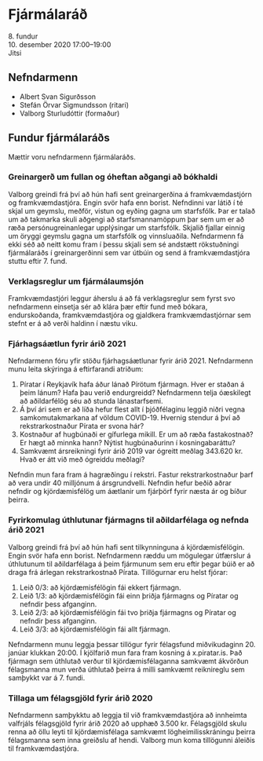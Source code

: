 # Fjármálaráð

8\. fundur  
10\. desember 2020 17:00–19:00  
Jitsi

## Nefndarmenn

* Albert Svan Sigurðsson
* Stefán Örvar Sigmundsson (ritari)
* Valborg Sturludóttir (formaður)

## Fundur fjármálaráðs

Mættir voru nefndarmenn fjármálaráðs.

### Greinargerð um fullan og óheftan aðgangi að bókhaldi

Valborg greindi frá því að hún hafi sent greinargerðina á framkvæmdastjórn og framkvæmdastjóra. Engin svör hafa enn borist. Nefndinni var látið í té skjal um geymslu, meðför, vistun og eyðing gagna um starfsfólk. Þar er talað um að takmarka skuli aðgengi að starfsmannamöppum þar sem um er að ræða persónugreinanlegar upplýsingar um starfsfólk. Skjalið fjallar einnig um öryggi geymslu gagna um starfsfólk og vinnsluaðila. Nefndarmenn fá ekki séð að neitt komu fram í þessu skjali sem sé andstætt rökstuðningi fjármálaráðs í greinargerðinni sem var útbúin og send á framkvæmdastjóra stuttu eftir 7. fund.

### Verklagsreglur um fjármálaumsjón

Framkvæmdastjóri leggur áherslu á að fá verklagsreglur sem fyrst svo nefndarmenn einsetja sér að klára þær eftir fund með bókara, endurskoðanda, framkvæmdastjóra og gjaldkera framkvæmdastjórnar sem stefnt er á að verði haldinn í næstu viku.

### Fjárhagsáætlun fyrir árið 2021

Nefndarmenn fóru yfir stöðu fjárhagsáætlunar fyrir árið 2021. Nefndarmenn munu leita skýringa á eftirfarandi atriðum:

1. Píratar í Reykjavík hafa áður lánað Pírötum fjármagn. Hver er staðan á þeim lánum? Hafa þau verið endurgreidd? Nefndarmenn telja óæskilegt að aðildarfélög séu að stunda lánastarfsemi.
2. Á því ári sem er að líða hefur flest allt í þjóðfélaginu leggið niðri vegna samkomutakmarkana af völdum COVID-19. Hvernig stendur á því að rekstrarkostnaður Pírata er svona hár?
3. Kostnaður af hugbúnaði er gífurlega mikill. Er um að ræða fastakostnað? Er hægt að minnka hann? Nýtist hugbúnaðurinn í kosningabaráttu?
4. Samkvæmt ársreikningi fyrir árið 2019 var ógreitt meðlag 343.620 kr. Hvað er átt við með ógreiddu meðlagi?

Nefndin mun fara fram á hagræðingu í rekstri. Fastur rekstrarkostnaður þarf að vera undir 40 milljónum á ársgrundvelli. Nefndin hefur beðið aðrar nefndir og kjördæmisfélög um áætlanir um fjárþörf fyrir næsta ár og bíður þeirra.

### Fyrirkomulag úthlutunar fjármagns til aðildarfélaga og nefnda árið 2021

Valborg greindi frá því að hún hafi sent tilkynninguna á kjördæmisfélögin. Engin svör hafa enn borist. Nefndarmenn ræddu um mögulegar útfærslur á úthlutunum til aðildarfélaga á þeim fjármunum sem eru eftir þegar búið er að draga frá árlegan rekstrarkostnað Pírata. Tillögurnar eru helst fjórar:

1. Leið 0/3: að kjördæmisfélögin fái ekkert fjármagn.
2. Leið 1/3: að kjördæmisfélögin fái einn þriðja fjármagns og Píratar og nefndir þess afganginn.
3. Leið 2/3: að kjördæmisfélögin fái tvo þriðja fjármagns og Píratar og nefndir þess afganginn.
4. Leið 3/3: að kjördæmisfélögin fái allt fjármagn.

Nefndarmenn munu leggja þessar tillögur fyrir félagsfund miðvikudaginn 20. janúar klukkan 20:00. Í kjölfarið mun fara fram kosning á x.piratar.is. Það fjármagn sem úthlutað verður til kjördæmisfélaganna samkvæmt ákvörðun félagsmanna mun verða úthlutað þeirra á milli samkvæmt reiknireglu sem samþykkt var á 7. fundi.

### Tillaga um félagsgjöld fyrir árið 2020

Nefndarmenn samþykktu að leggja til við framkvæmdastjóra að innheimta valfrjáls félagsgjöld fyrir árið 2020 að upphæð 3.500 kr. Félagsgjöld skulu renna að öllu leyti til kjördæmisfélaga samkvæmt lögheimilisskráningu þeirra félagsmanna sem inna greiðslu af hendi. Valborg mun koma tillögunni áleiðis til framkvæmdastjóra.